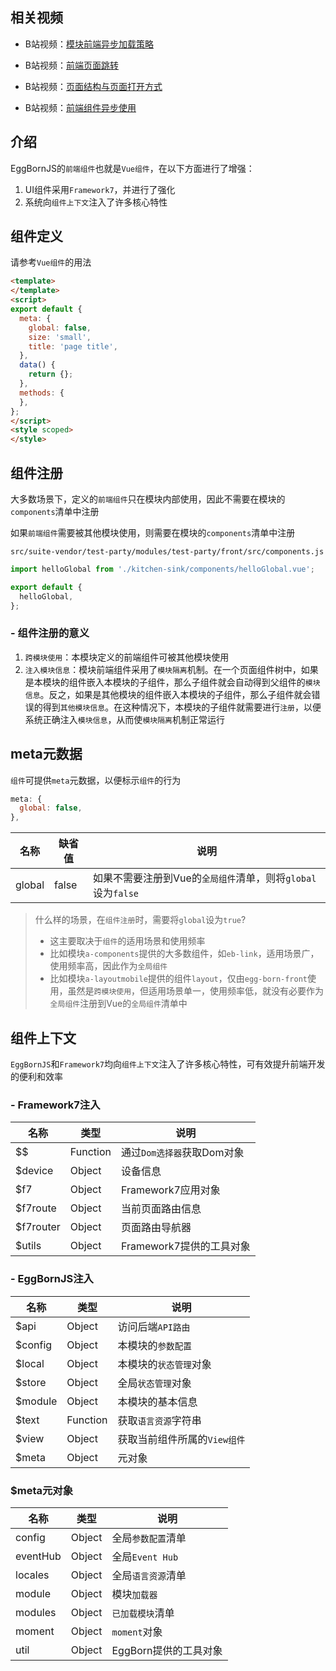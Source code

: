 ## 相关视频

* B站视频：[模块前端异步加载策略](https://www.bilibili.com/video/BV1pd4y1Q76z/?vd_source=8a2b870d6d5dc83f8f4b973c95613fd8)

* B站视频：[前端页面跳转](https://www.bilibili.com/video/BV1Hd4y1S7Pj/?vd_source=8a2b870d6d5dc83f8f4b973c95613fd8)

* B站视频：[页面结构与页面打开方式](https://www.bilibili.com/video/BV1d34y1J7kS/?vd_source=8a2b870d6d5dc83f8f4b973c95613fd8)

* B站视频：[前端组件异步使用](https://www.bilibili.com/video/BV1rG411H7Qz/?vd_source=8a2b870d6d5dc83f8f4b973c95613fd8)

## 介绍

EggBornJS的`前端组件`也就是`Vue组件`，在以下方面进行了增强：

1. UI组件采用`Framework7`，并进行了强化
2. 系统向`组件上下文`注入了许多核心特性

## 组件定义

请参考`Vue组件`的用法

``` html
<template>
</template>
<script>
export default {
  meta: {
    global: false,
    size: 'small',
    title: 'page title',
  },
  data() {
    return {};
  },
  methods: {
  },
};
</script>
<style scoped>
</style>
```

## 组件注册

大多数场景下，定义的`前端组件`只在模块内部使用，因此不需要在模块的`components`清单中注册

如果`前端组件`需要被其他模块使用，则需要在模块的`components`清单中注册

`src/suite-vendor/test-party/modules/test-party/front/src/components.js`

``` javascript
import helloGlobal from './kitchen-sink/components/helloGlobal.vue';

export default {
  helloGlobal,
};
```

### \- 组件注册的意义

1. `跨模块使用`：本模块定义的前端组件可被其他模块使用
2. `注入模块信息`：模块前端组件采用了`模块隔离`机制。在一个页面组件树中，如果是本模块的组件嵌入本模块的子组件，那么子组件就会自动得到父组件的`模块信息`。反之，如果是其他模块的组件嵌入本模块的子组件，那么子组件就会错误的得到`其他模块信息`。在这种情况下，本模块的子组件就需要进行`注册`，以便系统正确注入`模块信息`，从而使`模块隔离`机制正常运行

## meta元数据

`组件`可提供`meta`元数据，以便标示`组件`的行为

``` javascript
meta: {
  global: false,
},
```

| 名称 | 缺省值 | 说明 |
|----|----|----|
| global | false | 如果不需要注册到Vue的`全局组件`清单，则将`global`设为`false` |

> 什么样的场景，在`组件注册`时，需要将`global`设为`true`?
>
> * 这主要取决于`组件`的适用场景和使用频率
> * 比如模块`a-components`提供的大多数组件，如`eb-link`，适用场景广，使用频率高，因此作为`全局组件`
> * 比如模块`a-layoutmobile`提供的组件`layout`，仅由`egg-born-front`使用，虽然是`跨模块使用`，但适用场景单一，使用频率低，就没有必要作为`全局组件`注册到Vue的`全局组件`清单中

## 组件上下文

`EggBornJS`和`Framework7`均向`组件上下文`注入了许多核心特性，可有效提升前端开发的便利和效率

### \- Framework7注入

| 名称 | 类型 | 说明 |
|----|----|----|
| $$ | Function | 通过`Dom选择器`获取Dom对象 |
| $device | Object | 设备信息 |
| $f7 | Object | Framework7应用对象 |
| $f7route | Object | 当前页面路由信息 |
| $f7router | Object | 页面路由导航器 |
| $utils | Object | Framework7提供的工具对象 |

### \- EggBornJS注入

| 名称 | 类型 | 说明 |
|----|----|----|
| $api | Object | 访问后端`API路由` |
| $config | Object | 本模块的`参数配置` |
| $local | Object | 本模块的`状态管理`对象 |
| $store | Object | 全局`状态管理`对象 |
| $module | Object | 本模块的基本信息 |
| $text | Function | 获取`语言资源`字符串 |
| $view | Object | 获取当前组件所属的`View组件` |
| $meta | Object | 元对象 |

### $meta元对象

| 名称 | 类型 | 说明 |
|----|----|----|
| config | Object | 全局`参数配置`清单 |
| eventHub | Object | 全局`Event Hub` |
| locales | Object | 全局`语言资源`清单 |
| module | Object | 模块`加载器` |
| modules | Object | `已加载模块`清单 |
| moment | Object | `moment`对象 |
| util | Object | EggBorn提供的工具对象 |
